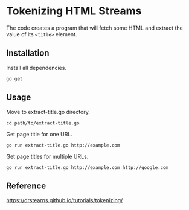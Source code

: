 # Tokenizing HTML Streams

The code creates a program that will fetch some HTML and extract the value of its `<title>` element.

## Installation

Install all dependencies.

    go get

## Usage

Move to extract-title.go directory.

    cd path/to/extract-title.go

Get page title for one URL.

    go run extract-title.go http://example.com

Get page titles for multiple URLs.

    go run extract-title.go http://example.com http://google.com

## Reference

https://drstearns.github.io/tutorials/tokenizing/